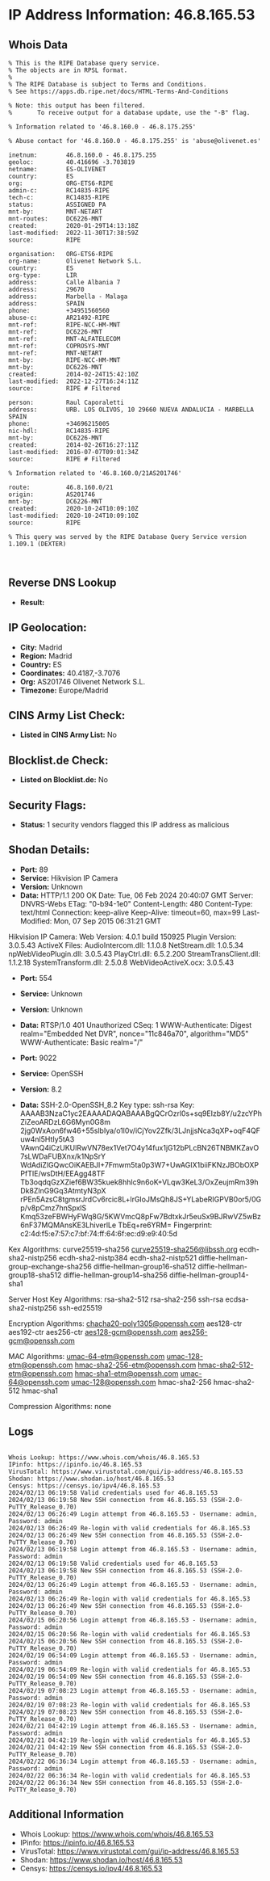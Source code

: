 # IP Address Information: 46.8.165.53

## Whois Data
```
% This is the RIPE Database query service.
% The objects are in RPSL format.
%
% The RIPE Database is subject to Terms and Conditions.
% See https://apps.db.ripe.net/docs/HTML-Terms-And-Conditions

% Note: this output has been filtered.
%       To receive output for a database update, use the "-B" flag.

% Information related to '46.8.160.0 - 46.8.175.255'

% Abuse contact for '46.8.160.0 - 46.8.175.255' is 'abuse@olivenet.es'

inetnum:        46.8.160.0 - 46.8.175.255
geoloc:         40.416696 -3.703819
netname:        ES-OLIVENET
country:        ES
org:            ORG-ETS6-RIPE
admin-c:        RC14835-RIPE
tech-c:         RC14835-RIPE
status:         ASSIGNED PA
mnt-by:         MNT-NETART
mnt-routes:     DC6226-MNT
created:        2020-01-29T14:13:18Z
last-modified:  2022-11-30T17:38:59Z
source:         RIPE

organisation:   ORG-ETS6-RIPE
org-name:       Olivenet Network S.L.
country:        ES
org-type:       LIR
address:        Calle Albania 7
address:        29670
address:        Marbella - Malaga
address:        SPAIN
phone:          +34951560560
abuse-c:        AR21492-RIPE
mnt-ref:        RIPE-NCC-HM-MNT
mnt-ref:        DC6226-MNT
mnt-ref:        MNT-ALFATELECOM
mnt-ref:        COPROSYS-MNT
mnt-ref:        MNT-NETART
mnt-by:         RIPE-NCC-HM-MNT
mnt-by:         DC6226-MNT
created:        2014-02-24T15:42:10Z
last-modified:  2022-12-27T16:24:11Z
source:         RIPE # Filtered

person:         Raul Caporaletti
address:        URB. LOS OLIVOS, 10 29660 NUEVA ANDALUCIA - MARBELLA SPAIN
phone:          +34696215005
nic-hdl:        RC14835-RIPE
mnt-by:         DC6226-MNT
created:        2014-02-26T16:27:11Z
last-modified:  2016-07-07T09:01:34Z
source:         RIPE # Filtered

% Information related to '46.8.160.0/21AS201746'

route:          46.8.160.0/21
origin:         AS201746
mnt-by:         DC6226-MNT
created:        2020-10-24T10:09:10Z
last-modified:  2020-10-24T10:09:10Z
source:         RIPE

% This query was served by the RIPE Database Query Service version 1.109.1 (DEXTER)



```
## Reverse DNS Lookup
- **Result:** 

## IP Geolocation:
- **City:** Madrid
- **Region:** Madrid
- **Country:** ES
- **Coordinates:** 40.4187,-3.7076
- **Org:** AS201746 Olivenet Network S.L.
- **Timezone:** Europe/Madrid

## CINS Army List Check:
- **Listed in CINS Army List:** 
No

## Blocklist.de Check:
- **Listed on Blocklist.de:** 
No

## Security Flags:
- **Status:** 1 security vendors flagged this IP address as malicious

## Shodan Details:
- **Port:** 89
- **Service:** Hikvision IP Camera
- **Version:** Unknown
- **Data:** HTTP/1.1 200 OK
Date: Tue, 06 Feb 2024 20:40:07 GMT
Server: DNVRS-Webs
ETag: "0-b94-1e0"
Content-Length: 480
Content-Type: text/html
Connection: keep-alive
Keep-Alive: timeout=60, max=99
Last-Modified: Mon, 07 Sep 2015 06:31:21 GMT


Hikvision IP Camera:
  Web Version: 4.0.1 build 150925
  Plugin Version: 3.0.5.43
  ActiveX Files:
    AudioIntercom.dll: 1.1.0.8
    NetStream.dll: 1.0.5.34
    npWebVideoPlugin.dll: 3.0.5.43
    PlayCtrl.dll: 6.5.2.200
    StreamTransClient.dll: 1.1.2.18
    SystemTransform.dll: 2.5.0.8
    WebVideoActiveX.ocx: 3.0.5.43


- **Port:** 554
- **Service:** Unknown
- **Version:** Unknown
- **Data:** RTSP/1.0 401 Unauthorized
CSeq: 1
WWW-Authenticate: Digest realm="Embedded Net DVR", nonce="11c846a70", algorithm="MD5"
WWW-Authenticate: Basic realm="/"



- **Port:** 9022
- **Service:** OpenSSH
- **Version:** 8.2
- **Data:** SSH-2.0-OpenSSH_8.2
Key type: ssh-rsa
Key: AAAAB3NzaC1yc2EAAAADAQABAAABgQCrOzrl0s+sq9EIzb8Y/u2zcYPhZiZeoARDzL6G6Myn0G8m
2jg0WxAon6fw46+55slbIya/o1l0v/iCjYov2Zfk/3LJnjjsNca3qXP+oqF4QFuw4nl5HtIy5tA3
VAwnQ4iCzUKUlRwVN78ex1Vet7O4y14fux1jG12bPLcBN26TNBMKZavO7sLWDaFUBXnx/k1NpSrY
WdAdiZlGQwcOiKAEBJI+7Fmwm5ta0p3W7+UwAGIX1biiFKNzJBObOXPPfTIE/wsDtH/EEAgg48TF
Tb3oqdqGzXZief6BW35kuek8hhlc9n6oK+VLqw3KeL3/OxZeujmRm39hDk8ZlnG9Gq3AtmtyN3pX
rPEn5AzsC8tgmsrJrdCv6rcic8L+lrGIoJMsQh8JS+YLabeRIGPVB0or5/0Gp/v8pCmz7hnSpxlS
Kmq53zeFBWHyFWq8G/5KWVmcQ8pFw7BdtxkJr5euSx9BJRwVZ5wBz6nF37MQMAnsKE3LhiverlLe
TbEq+re6YRM=
Fingerprint: c2:4d:f5:e7:57:c7:bf:74:ff:64:6f:ec:d9:e9:40:5d

Kex Algorithms:
	curve25519-sha256
	curve25519-sha256@libssh.org
	ecdh-sha2-nistp256
	ecdh-sha2-nistp384
	ecdh-sha2-nistp521
	diffie-hellman-group-exchange-sha256
	diffie-hellman-group16-sha512
	diffie-hellman-group18-sha512
	diffie-hellman-group14-sha256
	diffie-hellman-group14-sha1

Server Host Key Algorithms:
	rsa-sha2-512
	rsa-sha2-256
	ssh-rsa
	ecdsa-sha2-nistp256
	ssh-ed25519

Encryption Algorithms:
	chacha20-poly1305@openssh.com
	aes128-ctr
	aes192-ctr
	aes256-ctr
	aes128-gcm@openssh.com
	aes256-gcm@openssh.com

MAC Algorithms:
	umac-64-etm@openssh.com
	umac-128-etm@openssh.com
	hmac-sha2-256-etm@openssh.com
	hmac-sha2-512-etm@openssh.com
	hmac-sha1-etm@openssh.com
	umac-64@openssh.com
	umac-128@openssh.com
	hmac-sha2-256
	hmac-sha2-512
	hmac-sha1

Compression Algorithms:
	none


## Logs
```

Whois Lookup: https://www.whois.com/whois/46.8.165.53
IPinfo: https://ipinfo.io/46.8.165.53
VirusTotal: https://www.virustotal.com/gui/ip-address/46.8.165.53
Shodan: https://www.shodan.io/host/46.8.165.53
Censys: https://censys.io/ipv4/46.8.165.53
2024/02/13 06:19:58 Valid credentials used for 46.8.165.53
2024/02/13 06:19:58 New SSH connection from 46.8.165.53 (SSH-2.0-PuTTY_Release_0.70)
2024/02/13 06:26:49 Login attempt from 46.8.165.53 - Username: admin, Password: admin
2024/02/13 06:26:49 Re-login with valid credentials for 46.8.165.53
2024/02/13 06:26:49 New SSH connection from 46.8.165.53 (SSH-2.0-PuTTY_Release_0.70)
2024/02/13 06:19:58 Login attempt from 46.8.165.53 - Username: admin, Password: admin
2024/02/13 06:19:58 Valid credentials used for 46.8.165.53
2024/02/13 06:19:58 New SSH connection from 46.8.165.53 (SSH-2.0-PuTTY_Release_0.70)
2024/02/13 06:26:49 Login attempt from 46.8.165.53 - Username: admin, Password: admin
2024/02/13 06:26:49 Re-login with valid credentials for 46.8.165.53
2024/02/13 06:26:49 New SSH connection from 46.8.165.53 (SSH-2.0-PuTTY_Release_0.70)
2024/02/15 06:20:56 Login attempt from 46.8.165.53 - Username: admin, Password: admin
2024/02/15 06:20:56 Re-login with valid credentials for 46.8.165.53
2024/02/15 06:20:56 New SSH connection from 46.8.165.53 (SSH-2.0-PuTTY_Release_0.70)
2024/02/19 06:54:09 Login attempt from 46.8.165.53 - Username: admin, Password: admin
2024/02/19 06:54:09 Re-login with valid credentials for 46.8.165.53
2024/02/19 06:54:09 New SSH connection from 46.8.165.53 (SSH-2.0-PuTTY_Release_0.70)
2024/02/19 07:08:23 Login attempt from 46.8.165.53 - Username: admin, Password: admin
2024/02/19 07:08:23 Re-login with valid credentials for 46.8.165.53
2024/02/19 07:08:23 New SSH connection from 46.8.165.53 (SSH-2.0-PuTTY_Release_0.70)
2024/02/21 04:42:19 Login attempt from 46.8.165.53 - Username: admin, Password: admin
2024/02/21 04:42:19 Re-login with valid credentials for 46.8.165.53
2024/02/21 04:42:19 New SSH connection from 46.8.165.53 (SSH-2.0-PuTTY_Release_0.70)
2024/02/22 06:36:34 Login attempt from 46.8.165.53 - Username: admin, Password: admin
2024/02/22 06:36:34 Re-login with valid credentials for 46.8.165.53
2024/02/22 06:36:34 New SSH connection from 46.8.165.53 (SSH-2.0-PuTTY_Release_0.70)

```
## Additional Information
- Whois Lookup: https://www.whois.com/whois/46.8.165.53
- IPinfo: https://ipinfo.io/46.8.165.53
- VirusTotal: https://www.virustotal.com/gui/ip-address/46.8.165.53
- Shodan: https://www.shodan.io/host/46.8.165.53
- Censys: https://censys.io/ipv4/46.8.165.53

